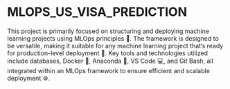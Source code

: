 # MLOPS_US_VISA_PREDICTION
 This project is primarily focused on structuring and deploying machine learning projects using MLOps principles 🚀. The framework is designed to be versatile, making it suitable for any machine learning project that’s ready for production-level deployment 🎯. Key tools and technologies utilized include databases, Docker 🐳, Anaconda 🐍, VS Code 💻, and Git Bash, all integrated within an MLOps framework to ensure efficient and scalable deployment ⚙️.
